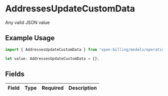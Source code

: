 # AddressesUpdateCustomData

Any valid JSON value

## Example Usage

```typescript
import { AddressesUpdateCustomData } from "open-billing/models/operations";

let value: AddressesUpdateCustomData = {};
```

## Fields

| Field       | Type        | Required    | Description |
| ----------- | ----------- | ----------- | ----------- |